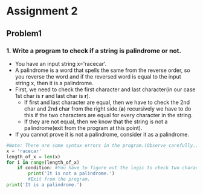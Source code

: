 # Assignment 2

## Problem1
### 1. Write a program to check if a string is palindrome or not.
* You have an input string x='racecar'.
* A palindrome is a word that spells the same from the reverse order, so you reverse the word and if the reversed word is equal to the input string x, then it is a palindrome.
* First, we need to check the first character and last character(in our case 1st char is **r** and last char is **r**).
    * If first and last character are equal, then we have to check the 2nd char and 2nd char from the right side.(**a**) recursively we have to do this if the two characters are equal for every character in the string.
    * If they are not equal, then we know that the string is not a palindrome(exit from the program at this point).
* If you cannot prove it is not a palindrome, consider it as a palindrome.

```py
#Note: There are some syntax errors in the program.(Observe carefully.)
x = 'racecar'
length_of_x = len(x)
for i in range(length_of_x)
    if condition: #You have to figure out the logic to check two characters in left and right.
        print('It is not a palindrome.')
        #Exit from the program.
print('It is a palindrome.')
```